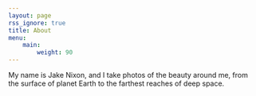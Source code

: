 ```yaml
---
layout: page
rss_ignore: true
title: About
menu:
    main:
        weight: 90
---
```


My name is Jake Nixon, and I take photos of the beauty around me, from the surface of planet Earth to the farthest reaches of deep space.